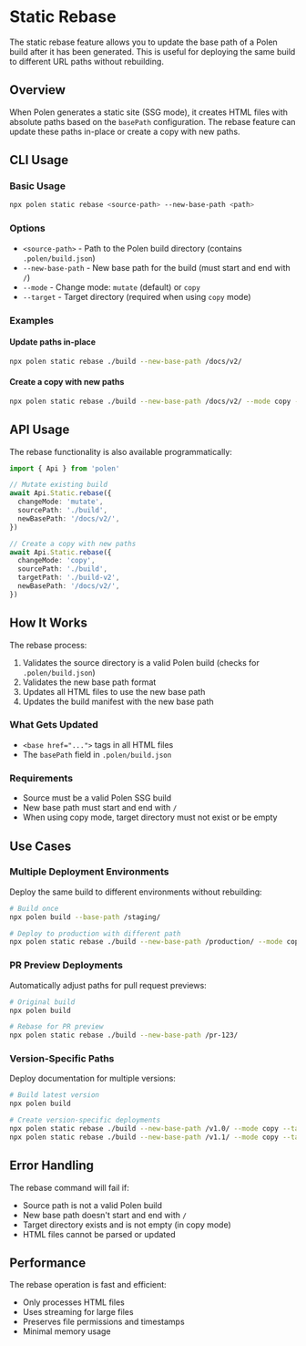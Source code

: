 # Static Rebase

The static rebase feature allows you to update the base path of a Polen build after it has been generated. This is useful for deploying the same build to different URL paths without rebuilding.

## Overview

When Polen generates a static site (SSG mode), it creates HTML files with absolute paths based on the `basePath` configuration. The rebase feature can update these paths in-place or create a copy with new paths.

## CLI Usage

### Basic Usage

```bash
npx polen static rebase <source-path> --new-base-path <path>
```

### Options

- `<source-path>` - Path to the Polen build directory (contains `.polen/build.json`)
- `--new-base-path` - New base path for the build (must start and end with `/`)
- `--mode` - Change mode: `mutate` (default) or `copy`
- `--target` - Target directory (required when using `copy` mode)

### Examples

#### Update paths in-place

```bash
npx polen static rebase ./build --new-base-path /docs/v2/
```

#### Create a copy with new paths

```bash
npx polen static rebase ./build --new-base-path /docs/v2/ --mode copy --target ./build-v2
```

## API Usage

The rebase functionality is also available programmatically:

```typescript
import { Api } from 'polen'

// Mutate existing build
await Api.Static.rebase({
  changeMode: 'mutate',
  sourcePath: './build',
  newBasePath: '/docs/v2/',
})

// Create a copy with new paths
await Api.Static.rebase({
  changeMode: 'copy',
  sourcePath: './build',
  targetPath: './build-v2',
  newBasePath: '/docs/v2/',
})
```

## How It Works

The rebase process:

1. Validates the source directory is a valid Polen build (checks for `.polen/build.json`)
2. Validates the new base path format
3. Updates all HTML files to use the new base path
4. Updates the build manifest with the new base path

### What Gets Updated

- `<base href="...">` tags in all HTML files
- The `basePath` field in `.polen/build.json`

### Requirements

- Source must be a valid Polen SSG build
- New base path must start and end with `/`
- When using copy mode, target directory must not exist or be empty

## Use Cases

### Multiple Deployment Environments

Deploy the same build to different environments without rebuilding:

```bash
# Build once
npx polen build --base-path /staging/

# Deploy to production with different path
npx polen static rebase ./build --new-base-path /production/ --mode copy --target ./build-prod
```

### PR Preview Deployments

Automatically adjust paths for pull request previews:

```bash
# Original build
npx polen build

# Rebase for PR preview
npx polen static rebase ./build --new-base-path /pr-123/
```

### Version-Specific Paths

Deploy documentation for multiple versions:

```bash
# Build latest version
npx polen build

# Create version-specific deployments
npx polen static rebase ./build --new-base-path /v1.0/ --mode copy --target ./build-v1.0
npx polen static rebase ./build --new-base-path /v1.1/ --mode copy --target ./build-v1.1
```

## Error Handling

The rebase command will fail if:

- Source path is not a valid Polen build
- New base path doesn't start and end with `/`
- Target directory exists and is not empty (in copy mode)
- HTML files cannot be parsed or updated

## Performance

The rebase operation is fast and efficient:

- Only processes HTML files
- Uses streaming for large files
- Preserves file permissions and timestamps
- Minimal memory usage
